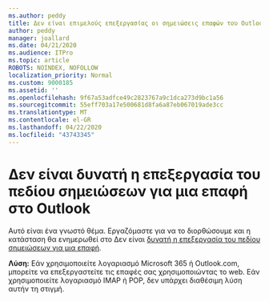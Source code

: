 ```yaml
---
ms.author: peddy
title: Δεν είναι επιμελούς επεξεργασίας οι σημειώσεις επαφών του Outlook
author: peddy
manager: joallard
ms.date: 04/21/2020
ms.audience: ITPro
ms.topic: article
ROBOTS: NOINDEX, NOFOLLOW
localization_priority: Normal
ms.custom: 9000185
ms.assetid: ''
ms.openlocfilehash: 9f67a53adfce49c2823767a9c1dca273d9bc1a56
ms.sourcegitcommit: 55eff703a17e500681d8fa6a87eb067019ade3cc
ms.translationtype: MT
ms.contentlocale: el-GR
ms.lasthandoff: 04/22/2020
ms.locfileid: "43743345"
---
```

# <a name="cant-edit-the-notes-field-for-a-contact-in-outlook"></a>Δεν είναι δυνατή η επεξεργασία του πεδίου σημειώσεων για μια επαφή στο Outlook
Αυτό είναι ένα γνωστό θέμα. Εργαζόμαστε για να το διορθώσουμε και η κατάσταση θα ενημερωθεί στο Δεν είναι [δυνατή η επεξεργασία του πεδίου σημειώσεων για μια επαφή](https://support.office.com/article/fb8394ce-04ce-48b5-bae4-be46f77f10fe).

**Λύση:** Εάν χρησιμοποιείτε λογαριασμό Microsoft 365 ή Outlook.com, μπορείτε να επεξεργαστείτε τις επαφές σας χρησιμοποιώντας το web. Εάν χρησιμοποιείτε λογαριασμό IMAP ή POP, δεν υπάρχει διαθέσιμη λύση αυτήν τη στιγμή.